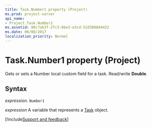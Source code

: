 ```yaml
---
title: Task.Number1 property (Project)
ms.prod: project-server
api_name:
- Project.Task.Number1
ms.assetid: 00c7ab3f-2fc3-6be3-e3cd-52d3068d4422
ms.date: 06/08/2017
localization_priority: Normal
---
```



# Task.Number1 property (Project)

Gets or sets a Number local custom field for a task. Read/write  **Double**.


## Syntax

_expression_. `Number1`

_expression_ A variable that represents a [Task](./Project.Task.md) object.

[!include[Support and feedback](~/includes/feedback-boilerplate.md)]
